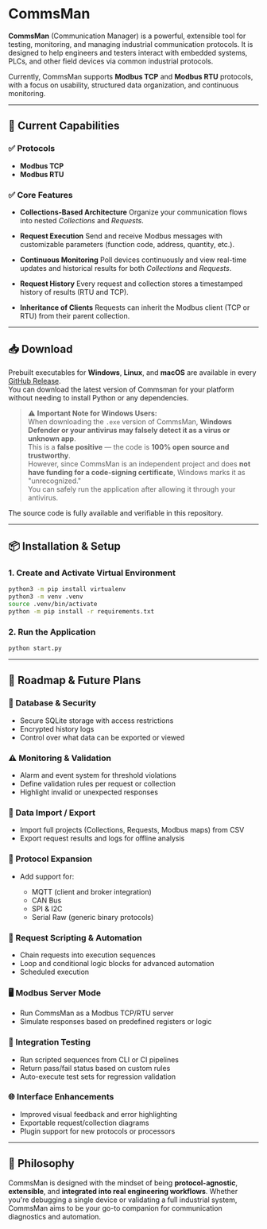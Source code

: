 # CommsMan

**CommsMan** (Communication Manager) is a powerful, extensible tool for testing, monitoring, and managing industrial communication protocols. It is designed to help engineers and testers interact with embedded systems, PLCs, and other field devices via common industrial protocols.

Currently, CommsMan supports **Modbus TCP** and **Modbus RTU** protocols, with a focus on usability, structured data organization, and continuous monitoring.

---

## 🚀 Current Capabilities

### ✅ Protocols

* **Modbus TCP**
* **Modbus RTU**

### ✅ Core Features

* **Collections-Based Architecture**
  Organize your communication flows into nested *Collections* and *Requests*.

* **Request Execution**
  Send and receive Modbus messages with customizable parameters (function code, address, quantity, etc.).

* **Continuous Monitoring**
  Poll devices continuously and view real-time updates and historical results for both *Collections* and *Requests*.

* **Request History**
  Every request and collection stores a timestamped history of results (RTU and TCP).

* **Inheritance of Clients**
  Requests can inherit the Modbus client (TCP or RTU) from their parent collection.

---

## 📥 Download

Prebuilt executables for **Windows**, **Linux**, and **macOS** are available in every [GitHub Release](https://github.com/Carlosman1996/commsman/releases).  
You can download the latest version of Commsman for your platform without needing to install Python or any dependencies.

> ⚠️ **Important Note for Windows Users:**  
> When downloading the `.exe` version of CommsMan, **Windows Defender or your antivirus may falsely detect it as a virus or unknown app**.  
> This is a **false positive** — the code is **100% open source and trustworthy**.  
> However, since CommsMan is an independent project and does **not have funding for a code-signing certificate**, Windows marks it as "unrecognized."  
> You can safely run the application after allowing it through your antivirus.

The source code is fully available and verifiable in this repository.

---

## 📦 Installation & Setup

### 1. Create and Activate Virtual Environment

```bash
python3 -m pip install virtualenv
python3 -m venv .venv
source .venv/bin/activate
python -m pip install -r requirements.txt
```

### 2. Run the Application

```bash
python start.py
```

---

## 📌 Roadmap & Future Plans

### 🔐 Database & Security

* Secure SQLite storage with access restrictions
* Encrypted history logs
* Control over what data can be exported or viewed

### ⚠️ Monitoring & Validation

* Alarm and event system for threshold violations
* Define validation rules per request or collection
* Highlight invalid or unexpected responses

### 📁 Data Import / Export

* Import full projects (Collections, Requests, Modbus maps) from CSV
* Export request results and logs for offline analysis

### 🔧 Protocol Expansion

* Add support for:

  * MQTT (client and broker integration)
  * CAN Bus
  * SPI & I2C
  * Serial Raw (generic binary protocols)

### 📜 Request Scripting & Automation

* Chain requests into execution sequences
* Loop and conditional logic blocks for advanced automation
* Scheduled execution

### 🖥️ Modbus Server Mode

* Run CommsMan as a Modbus TCP/RTU server
* Simulate responses based on predefined registers or logic

### 🧪 Integration Testing

* Run scripted sequences from CLI or CI pipelines
* Return pass/fail status based on custom rules
* Auto-execute test sets for regression validation

### 🌐 Interface Enhancements

* Improved visual feedback and error highlighting
* Exportable request/collection diagrams
* Plugin support for new protocols or processors

---

## 🧠 Philosophy

CommsMan is designed with the mindset of being **protocol-agnostic**, **extensible**, and **integrated into real engineering workflows**. Whether you're debugging a single device or validating a full industrial system, CommsMan aims to be your go-to companion for communication diagnostics and automation.
